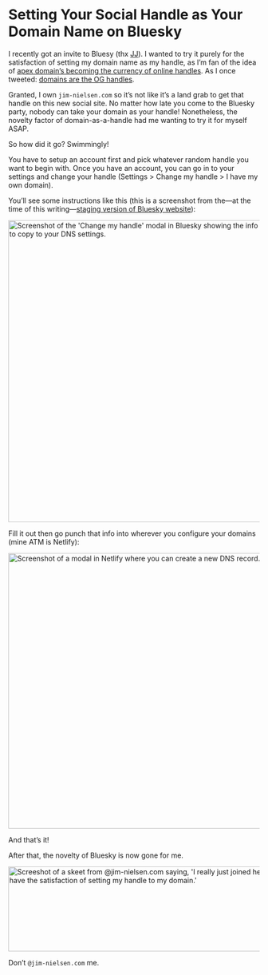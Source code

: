 # Setting Your Social Handle as Your Domain Name on Bluesky

I recently got an invite to Bluesy (thx [JJ](https://twitter.com/JosephJacks_)). I wanted to try it purely for the satisfaction of setting my domain name as my handle, as I’m  fan of the idea of [apex domain’s becoming the currency of online handles](https://blog.jim-nielsen.com/2023/subscribe-wherever-you-get-your-content/). As I once tweeted: [domains are the OG handles](https://twitter.com/jimniels/status/1597654715873267713).

Granted, I own `jim-nielsen.com` so it’s not like it’s a land grab to get that handle on this new social site. No matter how late you come to the Bluesky party, nobody can take your domain as your handle! Nonetheless, the novelty factor of domain-as-a-handle had me wanting to try it for myself ASAP.

So how did it go? Swimmingly!

You have to setup an account first and pick whatever random handle you want to begin with. Once you have an account, you can go in to your settings and change your handle (Settings > Change my handle > I have my own domain).

You’ll see some instructions like this (this is a screenshot from the—at the time of this writing—[staging version of  Bluesky website](https://staging.bsky.app)):

<img src="https://cdn.jim-nielsen.com/blog/2023/bluesky-modal-domain.png" width="568" height="605" alt="Screenshot of the 'Change my handle' modal in Bluesky showing the info you have to copy to your DNS settings." />

Fill it out then go punch that info into wherever you configure your domains (mine ATM is Netlify):

<img src="https://cdn.jim-nielsen.com/blog/2023/bluesky-netlify-domain.png" width="588" height="552" alt="Screenshot of a modal in Netlify where you can create a new DNS record." />

And that’s it!

After that, the novelty of Bluesky is now gone for me.

<img src="https://cdn.jim-nielsen.com/blog/2023/bluesky-jimniels-skeet.png" width="596" height="170" alt="Screeshot of a skeet from @jim-nielsen.com saying, 'I really just joined here so i can have the satisfaction of setting my handle to my domain.'" />

Don’t `@jim-nielsen.com` me.